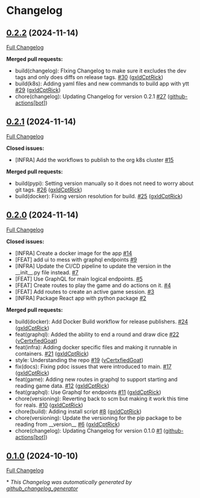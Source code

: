 # Changelog

## [0.2.2](https://github.com/Carrera-Dev-Consulting/zombie-nomnom-api/tree/0.2.2) (2024-11-14)

[Full Changelog](https://github.com/Carrera-Dev-Consulting/zombie-nomnom-api/compare/0.2.1...0.2.2)

**Merged pull requests:**

- build\(changelog\): FIxing Changelog to make sure it excludes the dev tags and only does diffs on release tags.  [\#30](https://github.com/Carrera-Dev-Consulting/zombie-nomnom-api/pull/30) ([gxldCptRick](https://github.com/gxldCptRick))
- build\(k8s\): Adding yaml files and new commands to build app with ytt [\#29](https://github.com/Carrera-Dev-Consulting/zombie-nomnom-api/pull/29) ([gxldCptRick](https://github.com/gxldCptRick))
- chore\(changelog\): Updating Changelog for version 0.2.1 [\#27](https://github.com/Carrera-Dev-Consulting/zombie-nomnom-api/pull/27) ([github-actions[bot]](https://github.com/apps/github-actions))

## [0.2.1](https://github.com/Carrera-Dev-Consulting/zombie-nomnom-api/tree/0.2.1) (2024-11-14)

[Full Changelog](https://github.com/Carrera-Dev-Consulting/zombie-nomnom-api/compare/0.2.0...0.2.1)

**Closed issues:**

- \[INFRA\] Add the workflows to publish to the org k8s cluster [\#15](https://github.com/Carrera-Dev-Consulting/zombie-nomnom-api/issues/15)

**Merged pull requests:**

- build\(pypi\): Setting version manually so it does not need to worry about git tags. [\#26](https://github.com/Carrera-Dev-Consulting/zombie-nomnom-api/pull/26) ([gxldCptRick](https://github.com/gxldCptRick))
- build\(docker\): Fixing version resolution for build. [\#25](https://github.com/Carrera-Dev-Consulting/zombie-nomnom-api/pull/25) ([gxldCptRick](https://github.com/gxldCptRick))

## [0.2.0](https://github.com/Carrera-Dev-Consulting/zombie-nomnom-api/tree/0.2.0) (2024-11-14)

[Full Changelog](https://github.com/Carrera-Dev-Consulting/zombie-nomnom-api/compare/0.1.0...0.2.0)

**Closed issues:**

- \[INFRA\] Create a docker image for the app [\#14](https://github.com/Carrera-Dev-Consulting/zombie-nomnom-api/issues/14)
- \[FEAT\] add ui to mess with graphql endpoints  [\#9](https://github.com/Carrera-Dev-Consulting/zombie-nomnom-api/issues/9)
- \[INFRA\] Update the CI/CD pipeline to update the version in the \_\_init\_\_.py file instead. [\#7](https://github.com/Carrera-Dev-Consulting/zombie-nomnom-api/issues/7)
- \[FEAT\] Use GraphQL for main logical endpoints. [\#5](https://github.com/Carrera-Dev-Consulting/zombie-nomnom-api/issues/5)
- \[FEAT\] Create routes to play the game and do actions on it. [\#4](https://github.com/Carrera-Dev-Consulting/zombie-nomnom-api/issues/4)
- \[FEAT\] Add routes to create an active game session. [\#3](https://github.com/Carrera-Dev-Consulting/zombie-nomnom-api/issues/3)
- \[INFRA\] Package React app with python package [\#2](https://github.com/Carrera-Dev-Consulting/zombie-nomnom-api/issues/2)

**Merged pull requests:**

- build\(docker\): Add Docker Build workflow for release publishers. [\#24](https://github.com/Carrera-Dev-Consulting/zombie-nomnom-api/pull/24) ([gxldCptRick](https://github.com/gxldCptRick))
- feat\(graphql\): Added the ability to end a round and draw dice [\#22](https://github.com/Carrera-Dev-Consulting/zombie-nomnom-api/pull/22) ([vCertxfiedGoat](https://github.com/vCertxfiedGoat))
- feat\(infra\): Adding docker specific files and making it runnable in containers. [\#21](https://github.com/Carrera-Dev-Consulting/zombie-nomnom-api/pull/21) ([gxldCptRick](https://github.com/gxldCptRick))
- style: Understanding the repo [\#19](https://github.com/Carrera-Dev-Consulting/zombie-nomnom-api/pull/19) ([vCertxfiedGoat](https://github.com/vCertxfiedGoat))
- fix\(docs\): Fixing pdoc issues that were introduced to main. [\#17](https://github.com/Carrera-Dev-Consulting/zombie-nomnom-api/pull/17) ([gxldCptRick](https://github.com/gxldCptRick))
- feat\(game\): Adding new routes in graphql to support starting and reading game data. [\#12](https://github.com/Carrera-Dev-Consulting/zombie-nomnom-api/pull/12) ([gxldCptRick](https://github.com/gxldCptRick))
- feat\(graphql\): Use Graphql for endpoints [\#11](https://github.com/Carrera-Dev-Consulting/zombie-nomnom-api/pull/11) ([gxldCptRick](https://github.com/gxldCptRick))
- chore\(versioning\): Reverting back to scm but making it work this time for reals. [\#10](https://github.com/Carrera-Dev-Consulting/zombie-nomnom-api/pull/10) ([gxldCptRick](https://github.com/gxldCptRick))
- chore\(build\): Adding install script [\#8](https://github.com/Carrera-Dev-Consulting/zombie-nomnom-api/pull/8) ([gxldCptRick](https://github.com/gxldCptRick))
- chore\(versioning\): Update the versioning for the pip package to be reading from \_\_version\_\_ [\#6](https://github.com/Carrera-Dev-Consulting/zombie-nomnom-api/pull/6) ([gxldCptRick](https://github.com/gxldCptRick))
- chore\(changelog\): Updating Changelog for version 0.1.0 [\#1](https://github.com/Carrera-Dev-Consulting/zombie-nomnom-api/pull/1) ([github-actions[bot]](https://github.com/apps/github-actions))

## [0.1.0](https://github.com/Carrera-Dev-Consulting/zombie-nomnom-api/tree/0.1.0) (2024-10-10)

[Full Changelog](https://github.com/Carrera-Dev-Consulting/zombie-nomnom-api/compare/78b08b2c773b841f34659ca7af298356d417e60b...0.1.0)



\* *This Changelog was automatically generated by [github_changelog_generator](https://github.com/github-changelog-generator/github-changelog-generator)*
